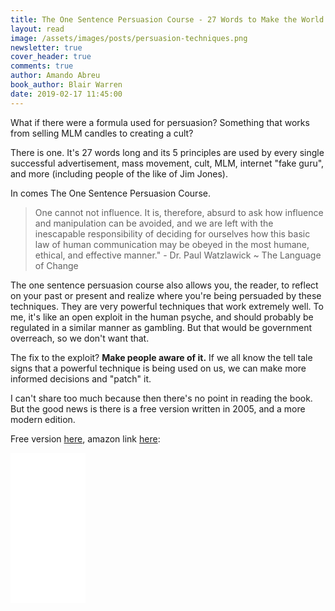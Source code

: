 ```yaml
---
title: The One Sentence Persuasion Course - 27 Words to Make the World Do Your Bidding
layout: read
image: /assets/images/posts/persuasion-techniques.png
newsletter: true
cover_header: true
comments: true
author: Amando Abreu
book_author: Blair Warren
date: 2019-02-17 11:45:00
---
```

What if there were a formula used for persuasion? Something that works from selling MLM candles to creating a cult?

There is one. It's 27 words long and its 5 principles are used by every single successful advertisement, mass movement, cult, MLM, internet "fake guru", and more (including people of the like of Jim Jones).

In comes The One Sentence Persuasion Course.

> One cannot not influence. It is, therefore, absurd to ask how influence and manipulation can be avoided, and we are left with the inescapable responsibility of deciding for ourselves how this basic law of human communication may be obeyed in the most humane, ethical, and effective manner." - Dr. Paul Watzlawick ~ The Language of Change

The one sentence persuasion course also allows you, the reader, to reflect on your past or present and realize where you're being persuaded by these techniques. They are very powerful techniques that work extremely well. To me, it's like an open exploit in the human psyche, and should probably be regulated in a similar manner as gambling. But that would be government overreach, so we don't want that.

The fix to the exploit? **Make people aware of it.** If we all know the tell tale signs that a powerful technique is being used on us, we can make more informed decisions and "patch" it.

I can't share too much because then there's no point in reading the book. But the good news is there is a free version written in 2005, and a more modern edition.

Free version [here](https://www.breakthroughmarketingsecrets.com/wp-content/uploads/2016/09/BlairWarren.pdf), amazon link [here](https://www.amazon.com/gp/product/B00AAF5GJK/ref=as_li_tl?ie=UTF8&camp=1789&creative=9325&creativeASIN=B00AAF5GJK&linkCode=as2&tag=aabreu0c-20&linkId=7a829a8b6f08ba0bdcebd2a669cac925):

<iframe style="width:120px;height:240px;" marginwidth="0" marginheight="0" scrolling="no" frameborder="0" src="//ws-na.amazon-adsystem.com/widgets/q?ServiceVersion=20070822&OneJS=1&Operation=GetAdHtml&MarketPlace=US&source=ac&ref=qf_sp_asin_til&ad_type=product_link&tracking_id=aabreu0c-20&marketplace=amazon&amp;region=US&placement=B00AAF5GJK&asins=B00AAF5GJK&linkId=f3570de484e93120cd262bbec81501bd&show_border=false&link_opens_in_new_window=false&price_color=333333&title_color=0066C0&bg_color=FFFFFF">
    </iframe>